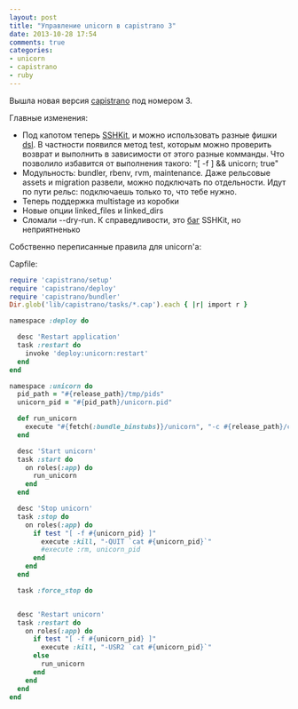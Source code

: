 ```yaml
---
layout: post
title: "Управление unicorn в capistrano 3"
date: 2013-10-28 17:54
comments: true
categories:
- unicorn
- capistrano
- ruby
---
```


Вышла новая версия [capistrano](http://www.capistranorb.com/) под номером 3.

Главные изменения:

* Под капотом теперь [SSHKit](https://github.com/leehambley/sshkit/), и можно использовать разные фишки [dsl](https://github.com/leehambley/sshkit/blob/master/EXAMPLES.md).
В частности появился метод test, которым можно проверить возврат и выполнить в зависимости от этого разные комманды.
Что позволило избавится от выполнения такого: "[ -f ] && unicorn; true"
* Модульность: bundler, rbenv, rvm, maintenance. Даже рельсовые assets и migration развели, можно подключать по отдельности. Идут по пути рельс: подключаешь только то, что тебе нужно.
* Теперь поддержка multistage из коробки
* Новые опции linked_files и linked_dirs
* Сломали --dry-run. К справедливости, это [баг](https://github.com/leehambley/sshkit/issues/39) SSHKit, но неприятненько


Собственно переписанные правила для unicorn'а:

Capfile:

```ruby
require 'capistrano/setup'
require 'capistrano/deploy'
require 'capistrano/bundler'
Dir.glob('lib/capistrano/tasks/*.cap').each { |r| import r }
```

```ruby
namespace :deploy do

  desc 'Restart application'
  task :restart do
    invoke 'deploy:unicorn:restart'
  end
end

namespace :unicorn do
  pid_path = "#{release_path}/tmp/pids"
  unicorn_pid = "#{pid_path}/unicorn.pid"

  def run_unicorn
    execute "#{fetch(:bundle_binstubs)}/unicorn", "-c #{release_path}/config/unicorn.rb -D -E #{fetch(:stage)}"
  end

  desc 'Start unicorn'
  task :start do
    on roles(:app) do
      run_unicorn
    end
  end

  desc 'Stop unicorn'
  task :stop do
    on roles(:app) do
      if test "[ -f #{unicorn_pid} ]"
        execute :kill, "-QUIT `cat #{unicorn_pid}`"
        #execute :rm, unicorn_pid
      end
    end
  end

  task :force_stop do


  desc 'Restart unicorn'
  task :restart do
    on roles(:app) do
      if test "[ -f #{unicorn_pid} ]"
        execute :kill, "-USR2 `cat #{unicorn_pid}`"
      else
        run_unicorn
      end
    end
  end
end
```